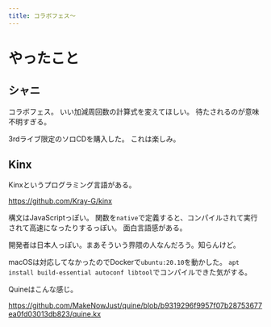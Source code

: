 ```yaml
---
title: コラボフェス〜
---
```


# やったこと

## シャニ

コラボフェス。
いい加減周回数の計算式を変えてほしい。
待たされるのが意味不明すぎる。

3rdライブ限定のソロCDを購入した。
これは楽しみ。

## Kinx

Kinxというプログラミング言語がある。

<https://github.com/Kray-G/kinx>

構文はJavaScriptっぽい。
関数を`native`で定義すると、コンパイルされて実行されて高速になったりするっぽい。
面白言語感がある。

開発者は日本人っぽい。まあそういう界隈の人なんだろう。知らんけど。

macOSは対応してなかったのでDockerで`ubuntu:20.10`を動かした。
`apt install build-essential autoconf libtool`でコンパイルできた気がする。

Quineはこんな感じ。

<https://github.com/MakeNowJust/quine/blob/b9319296f9957f07b28753677ea0fd03013db823/quine.kx>
